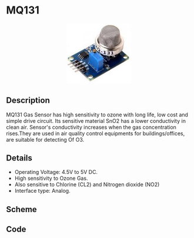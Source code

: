 # MQ131

<p align="center">
  <img width="35%" height="35%" src="img/mq131_module.jpeg">
</p>


## Description
MQ131 Gas Sensor has high sensitivity to ozone with long life, low cost and simple drive circuit. Its sensitive material SnO2 has a lower conductivity in clean air. Sensor's conductivity increases when the gas concentration rises.They are used in air quality control equipments for buildings/offices, are suitable for detecting Of O3.


## Details
* Operating Voltage: 4.5V to 5V DC.
* High sensitivity to Ozone Gas.
* Also sensitive to Chlorine (CL2) and Nitrogen dioxide (NO2)
* Interface type: Analog.


## Scheme



## Code